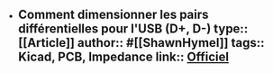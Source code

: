 - Comment dimensionner les pairs différentielles pour l'USB (D+, D-)
  type:: [[Article]]
  author:: #[[ShawnHymel]]
  tags:: Kicad, PCB, Impedance
  link:: [Officiel](https://www.digikey.fr/en/maker/projects/how-to-route-differential-pairs-in-kicad-for-usb/45b99011f5d34879ae1831dce1f13e93)
	-